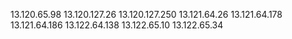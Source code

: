 13.120.65.98
13.120.127.26
13.120.127.250
13.121.64.26
13.121.64.178
13.121.64.186
13.122.64.138
13.122.65.10
13.122.65.34
